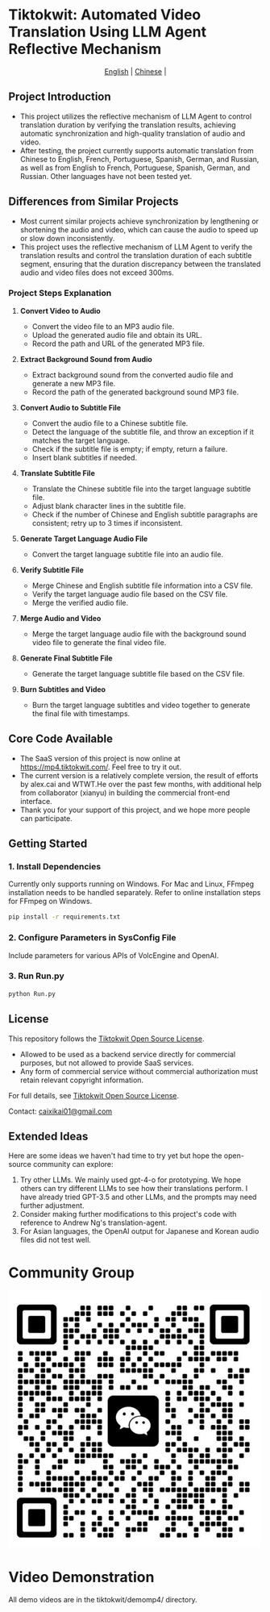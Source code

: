 
# Tiktokwit: Automated Video Translation Using LLM Agent Reflective Mechanism
<p align="center">
  <a href="./README_EN.md">English</a> |
  <a href="./README.md">Chinese</a> |
</p>

## Project Introduction
- This project utilizes the reflective mechanism of LLM Agent to control translation duration by verifying the translation results, achieving automatic synchronization and high-quality translation of audio and video.
- After testing, the project currently supports automatic translation from Chinese to English, French, Portuguese, Spanish, German, and Russian, as well as from English to French, Portuguese, Spanish, German, and Russian. Other languages have not been tested yet.

## Differences from Similar Projects
- Most current similar projects achieve synchronization by lengthening or shortening the audio and video, which can cause the audio to speed up or slow down inconsistently.
- This project uses the reflective mechanism of LLM Agent to verify the translation results and control the translation duration of each subtitle segment, ensuring that the duration discrepancy between the translated audio and video files does not exceed 300ms.

### Project Steps Explanation
1. **Convert Video to Audio**
   - Convert the video file to an MP3 audio file.
   - Upload the generated audio file and obtain its URL.
   - Record the path and URL of the generated MP3 file.

2. **Extract Background Sound from Audio**
   - Extract background sound from the converted audio file and generate a new MP3 file.
   - Record the path of the generated background sound MP3 file.

3. **Convert Audio to Subtitle File**
   - Convert the audio file to a Chinese subtitle file.
   - Detect the language of the subtitle file, and throw an exception if it matches the target language.
   - Check if the subtitle file is empty; if empty, return a failure.
   - Insert blank subtitles if needed.

4. **Translate Subtitle File**
   - Translate the Chinese subtitle file into the target language subtitle file.
   - Adjust blank character lines in the subtitle file.
   - Check if the number of Chinese and English subtitle paragraphs are consistent; retry up to 3 times if inconsistent.

5. **Generate Target Language Audio File**
   - Convert the target language subtitle file into an audio file.

6. **Verify Subtitle File**
   - Merge Chinese and English subtitle file information into a CSV file.
   - Verify the target language audio file based on the CSV file.
   - Merge the verified audio file.

7. **Merge Audio and Video**
   - Merge the target language audio file with the background sound video file to generate the final video file.

8. **Generate Final Subtitle File**
   - Generate the target language subtitle file based on the CSV file.

9. **Burn Subtitles and Video**
   - Burn the target language subtitles and video together to generate the final file with timestamps.

## Core Code Available
- The SaaS version of this project is now online at https://mp4.tiktokwit.com/. Feel free to try it out.
- The current version is a relatively complete version, the result of efforts by alex.cai and WTWT.He over the past few months, with additional help from collaborator (xianyu) in building the commercial front-end interface.
- Thank you for your support of this project, and we hope more people can participate.

## Getting Started
### 1. Install Dependencies
Currently only supports running on Windows. For Mac and Linux, FFmpeg installation needs to be handled separately.
Refer to online installation steps for FFmpeg on Windows.

```sh
pip install -r requirements.txt
```

### 2. Configure Parameters in SysConfig File
Include parameters for various APIs of VolcEngine and OpenAI.

### 3. Run Run.py
```sh
python Run.py
```

## License

This repository follows the [Tiktokwit Open Source License](https://github.com/caixikai/tiktokwit/blob/main/LICENSE).

- Allowed to be used as a backend service directly for commercial purposes, but not allowed to provide SaaS services.
- Any form of commercial service without commercial authorization must retain relevant copyright information.

For full details, see [Tiktokwit Open Source License](https://github.com/caixikai/tiktokwit/blob/main/LICENSE).

Contact: caixikai01@gmail.com

## Extended Ideas
Here are some ideas we haven't had time to try yet but hope the open-source community can explore:

1. Try other LLMs. We mainly used gpt-4-o for prototyping. We hope others can try different LLMs to see how their translations perform. I have already tried GPT-3.5 and other LLMs, and the prompts may need further adjustment.
2. Consider making further modifications to this project's code with reference to Andrew Ng's translation-agent.
3. For Asian languages, the OpenAI output for Japanese and Korean audio files did not test well.

# Community Group
<img src="https://github.com/caixikai/tiktokwit/blob/main/weixin.jpg?raw=true" alt="WeChat Group QR Code" width="500">

# Video Demonstration
All demo videos are in the tiktokwit/demomp4/ directory.
